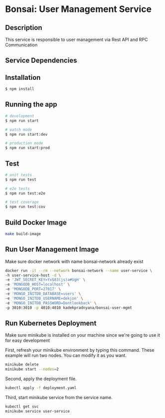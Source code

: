 # Bonsai: User Management Service

## Description

This service is responsible to user management via Rest API and RPC Communication

## Service Dependencies

## Installation

```bash
$ npm install
```

## Running the app

```bash
# development
$ npm run start

# watch mode
$ npm run start:dev

# production mode
$ npm run start:prod
```

## Test

```bash
# unit tests
$ npm run test

# e2e tests
$ npm run test:e2e

# test coverage
$ npm run test:cov
```

## Build Docker Image

```bash
make build-image
```

## Run User Management Image

Make sure docker network with name bonsai-network already exist

```bash
docker run -it --rm --network bonsai-network --name user-service \
-h user-service-host -d \
-e 'JWT_SECRET_KEY=Yx$83(js)a#UgH' \
-e 'MONGODB_HOST=localhost' \
-e 'MONGODB_PORT=27017' \
-e 'MONGO_INITDB_DATABASE=users' \
-e 'MONGO_INITDB_USERNAME=dekjon' \
-e 'MONGO_INITDB_PASSWORD=Dontlookback' \
-p 3010:3010 -p 4010:4010 kadekpradnyana/bonsai-user-mgmt
```

## Run Kubernetes Deployment

Make sure minikube is installed on your machine since we're going to use it for easy development

First, refresh your minikube environment by typing this command. These example will run two nodes. You can modify it as you want.

```bash
minikube delete
minikube start --nodes=2
```

Second, apply the deployment file.

```bash
kubectl apply -f deployment.yaml
```

Third, start minikube service from the service name.

```bash
kubectl get svc
minikube service user-service
```